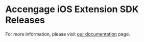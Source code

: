# Accengage iOS Extension SDK Releases

For more information, please visit [our documentation](https://documentation.accengage.com/) page.
